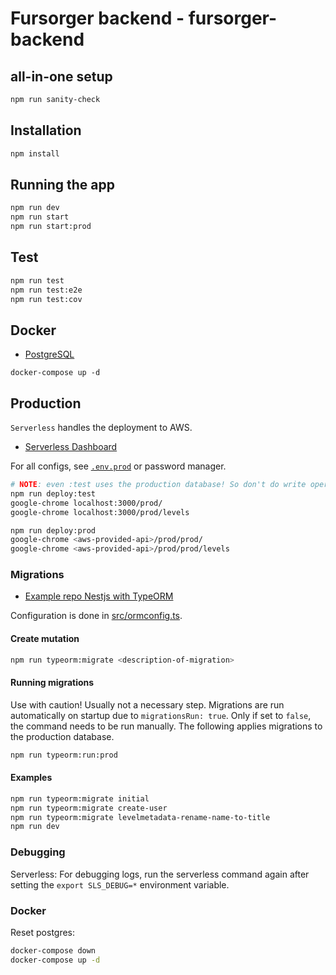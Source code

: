 # Fursorger backend - fursorger-backend

## all-in-one setup

```bash
npm run sanity-check
```

## Installation

```bash
npm install
```

## Running the app

```bash
npm run dev
npm run start
npm run start:prod
```

## Test

```bash
npm run test
npm run test:e2e
npm run test:cov
```

## Docker

-   [PostgreSQL](https://hub.docker.com/_/postgres)

`docker-compose up -d`

## Production

`Serverless` handles the deployment to AWS.

-   [Serverless Dashboard](https://dashboard.serverless.com/tenants/prosingularity/applications/fursorger-backend/overview/service)

For all configs, see [`.env.prod`](./.env.prod) or password manager.

```bash
# NOTE: even :test uses the production database! So don't do write operations
npm run deploy:test
google-chrome localhost:3000/prod/
google-chrome localhost:3000/prod/levels

npm run deploy:prod
google-chrome <aws-provided-api>/prod/prod/
google-chrome <aws-provided-api>/prod/prod/levels
```

### Migrations

-   [Example repo Nestjs with TypeORM](https://github.com/ambroiseRabier/typeorm-nestjs-migration-example)

Configuration is done in [src/ormconfig.ts](src/ormconfig.ts).

#### Create mutation

```bash
npm run typeorm:migrate <description-of-migration>
```

#### Running migrations

Use with caution! Usually not a necessary step. Migrations are run automatically on startup due to `migrationsRun: true`. Only if set to `false`, the command needs to be run manually. The following applies migrations to the production database.

```bash
npm run typeorm:run:prod
```

#### Examples

```bash
npm run typeorm:migrate initial
npm run typeorm:migrate create-user
npm run typeorm:migrate levelmetadata-rename-name-to-title
npm run dev
```

### Debugging

Serverless: For debugging logs, run the serverless command again after setting the `export SLS_DEBUG=*` environment variable.

### Docker

Reset postgres:

```bash
docker-compose down
docker-compose up -d
```
